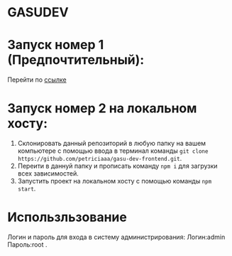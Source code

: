 # GASUDEV



# Запуск номер 1 (Предпочтительный):

Перейти по [ссылке](https://gasustud.web.app)


# Запуск номер 2 на локальном хосту:

1. Склонировать данный репозиторий в любую папку на вашем компьютере с помощью ввода в терминал команды ```git clone https://github.com/petriciaaa/gasu-dev-frontend.git```.
2. Переити в даннуй папку и прописать команду ```npm i``` для загрузки всех зависимостей.
3. Запустить проект на локальном хосту с помощью команды ```npm start```.

# Использльзование
Логин и пароль для входа в систему администрирования: Логин:admin Пароль:root .

